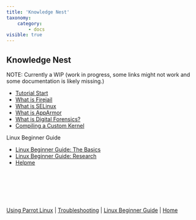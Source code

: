 ```yaml
---
title: 'Knowledge Nest'
taxonomy:
    category:
        - docs
visible: true
---
```


## Knowledge Nest

NOTE: Currently a WIP (work in progress, some links might not work and some documentation is likely missing.)

- [Tutorial Start](tutorial-start.md)
- [What is Firejail](firejail.md)
- [What is SELinux](selinux.md)
- [What is AppArmor](apparmor.md)
- [What is Digital Forensics?](forensics.md)
- [Compiling a Custom Kernel](compile-custom-k.md)

Linux Beginner Guide
- [Linux Beginner Guide: The Basics](lbg-basics.md)
- [Linux Beginner Guide: Research](lbg-resources.md)
- [Helpme](helpme.md)

&nbsp;

&nbsp;

&nbsp;

[Using Parrot Linux](https://www.parrotsec.org/docs/info/start/) | [Troubleshooting](https://www.parrotsec.org/docs/trbl/start/) | [Linux Beginner Guide](https://www.parrotsec.org/docs/library/lbg-basics/) | [Home](https://www.parrotsec.org/docs/)

